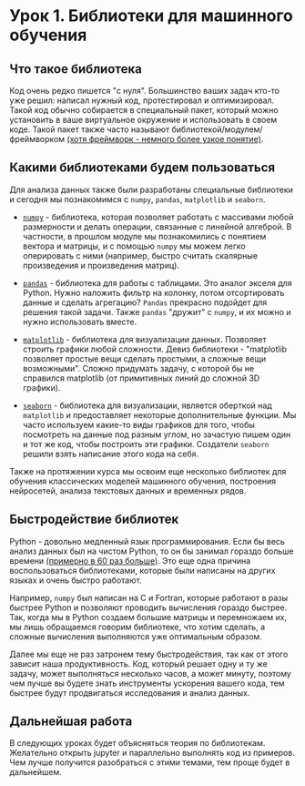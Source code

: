 # Урок 1. Библиотеки для машинного обучения

## Что такое библиотека

Код очень редко пишется "с нуля". Большинство ваших задач кто-то уже решил: написал нужный код, протестировал и оптимизировал. Такой код обычно собирается в специальный пакет, который можно установить в ваше виртуальное окружение и использовать в своем коде. Такой пакет также часто называют библиотекой/модулем/фреймворком [(хотя фреймворк - немного более узкое понятие)](https://proglib.io/p/framework-or-library).

## Какими библиотеками будем пользоваться

Для анализа данных также были разработаны специальные библиотеки и сегодня мы познакомимся с `numpy`, `pandas`, `matplotlib` и `seaborn`.

- [`numpy`](https://numpy.org/) - библиотека, которая позволяет работать с массивами любой размерности и делать операции, связанные с линейной алгеброй. В частности,  в прошлом модуле мы познакомились с понятием вектора и матрицы, и с помощью `numpy` мы можем легко оперировать с ними (например, быстро считать скалярные произведения и произведения матриц).

- [`pandas`](https://pandas.pydata.org/) - библиотека для работы с таблицами. Это аналог экселя для Python. Нужно наложить фильтр на колонку, потом отсортировать данные и сделать агрегацию? `Pandas` прекрасно подойдет для решения такой задачи. Также `pandas` "дружит" с `numpy`, и их можно и нужно использовать вместе.

- [`matplotlib`](https://matplotlib.org/) - библиотека для визуализации данных. Позволяет строить графики любой сложности. Девиз библиотеки - "matplotlib позволяет простые вещи сделать простыми, а сложные вещи возможными". Сложно придумать задачу, с которой бы не справился matplotlib (от примитивных линий до сложной 3D графики).

- [`seaborn`](https://seaborn.pydata.org/index.html) - библиотека для визуализации, является оберткой над `matplotlib` и предоставляет некоторые дополнительные функции. Мы часто используем какие-то виды графиков для того, чтобы посмотреть на данные под разным углом, но зачастую пишем один и тот же код, чтобы построить эти графики. Создатели `seaborn` решили взять написание этого кода на себя.

Также на протяжении курса мы освоим еще несколько библиотек для обучения классических моделей машинного обучения, построения нейросетей, анализа текстовых данных и временных рядов.

## Быстродействие библиотек

Python - довольно медленный язык программирования. Если бы весь анализ данных был на чистом Python, то он бы занимал гораздо больше времени [(примерно в 60 раз больше)](https://realpython.com/numpy-tensorflow-performance/). Это еще одна причина воспользоваться библиотеками, которые были написаны на других языках и очень быстро работают.

Например, `numpy` был написан на C и Fortran, которые работают в разы быстрее Python и позволяют проводить вычисления гораздо быстрее. Так, когда мы в Python создаем большие матрицы и перемножаем их, мы лишь обращаемся говорим библиотеке, что хотим сделать, а сложные вычисления выполняются уже оптимальным образом.

Далее мы еще не раз затронем тему быстродействия, так как от этого зависит наша продуктивность. Код, который решает одну и ту же задачу, может выполняться несколько часов, а может минуту, поэтому чем лучше вы будете знать инструменты ускорения вашего кода, тем быстрее будут продвигаться исследования и анализ данных.

## Дальнейшая работа

В следующих уроках будет объясняться теория по библиотекам. Желательно открыть jupyter и параллельно выполнять код из примеров. Чем лучше получится разобраться с этими темами, тем проще будет в дальнейшем.
